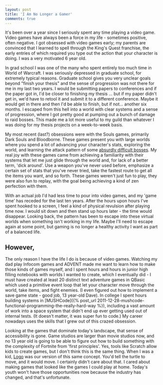 ```yaml
---
layout: post
title: 'I Am No Longer a Gamer'
comments: true
---
```


It's been over a year since I seriously spent any time playing a video game.  Video games have always been a force in my life - sometimes positive, often negative.  I got obsessed with video games early; my parents are convinced that I learned to spell through the King's Quest franchise, the early entries of which required you type out the action that your character is doing.  I was a very motivated 6 year old.

In grad school I was one of the many who spent entirely too much time in World of Warcraft.  I was seriously depressed in graduate school, for extremely typical reasons.  Graduate school gives you very unclear goals beyond "finish your thesis" and the sense of progression was not there for me in my last two years.  I would be submitting papers to conferences and if the paper got in, I'd be closer to finishing my thesis ... but if my paper didn't get in, we'd have to retool it and submit it to a different conference.  Maybe it would get in there and then I'd be able to finish, but if not... another six months.  I escaped from this hell into a world with clear systems and a sense of progression, where I got pretty good at pumping out a bunch of damage to raid bosses.  This made me a lot more useful to my guild than whatever I was doing for my thesis projects on a week-to-week basis.

My most recent (last?) obsessions were with the Souls games, primarily Dark Souls and Bloodborne.  These games present you with large worlds where you spend a lot of advancing your character's stats, exploring the world, and learning the attack pattern of some [absurdly difficult bosses](https://www.youtube.com/watch?v=3HlXDYIOt4U).  My real joy with these games came from achieving a familiarity with their systems that let me just glide through the world and, for lack of a better term, 'dick around'.  Use a weapon you've never used before, emphasize a certain set of stats that you've never tried, take the fastest route to get all the items you want, and so forth.  These games weren't just fun to play, they were also fun to replay, with the goal being achieving a kind of zen perfection with them.

With an actual job I'd had less time to pour into video games, and my 'game time' has receded for the last ten years.  After the hours upon hours I've spent hooked to a screen, I feel a kind of physical revulsion after playing time now.  I would sit down and then stand up hours later - the time would disappear.  Looking back, the pattern has been to escape into these virtual worlds when something isn't working in my life.  Maybe I'll need to escape again at some point, but gaming is no longer a healthy activity I want as part of a balanced life.

## However,

The only reason I have the life I do is because of video games.  Watching my dad play Infocom games and ADVENT made me want to learn how to make those kinds of games myself, and I spent hours and hours in junior high filling notebooks with worlds I wanted to create, which I eventually did - I must have created at least 20 distinct text adventure games in QBasic which used a primitive event loop that let your character move through the world, take items, and fight enemies.  (I even figured out how to implement a save game state - good job, 13 year-old Dave).  In college I spent hours building systems in [MUSHCode]({% post_url 2011-12-28-mushcode-functional-programming-the-really-hard-way %}), including a vast amount of work into a space system that didn't end up ever getting used out of internal tests.  (It doesn't matter, it was super fun to code.)  My career nowadays uses the skills that I grew out of this crazed obsession.

Looking at the games that dominate today's landscape, that sense of accessibility is gone.  Game studios are larger than movie studios now, and no 13 year old is going to be able to figure out how to build something with the complexity of Fortnite from 'first principles'.  Yes, tools like Scratch allow kids to create games, but I don't think this is the same thing.  When I was a kid, [Logo](https://en.wikipedia.org/wiki/Logo_(programming_language)) was our version of this same concept.  You'd tell the turtle to move, and it would move.  I certainly didn't care about that.  I cared about making games that looked like the games I could play at home.  Today's youth won't have those opportunities now because the industry has changed, and that's unfortunate.
